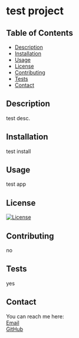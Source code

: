 # test project

  ## Table of Contents
  
  - [Description](#description)
  - [Installation](#installation)
  - [Usage](#usage)
  - [License](#license)
  - [Contributing](#contributing)
  - [Tests](#tests)
  - [Contact](#contact)

  ## Description
  
  test desc.
  
  ## Installation
  
  test install
  
  ## Usage
  
  test app

  ## License
  
  [![License](https://img.shields.io/badge/License-Apache-blue.svg)](https://opensource.org/licenses/Apache)
  
  ## Contributing
  
  no
  
  ## Tests

  yes

  ## Contact
  
  You can reach me here:
  <br> 
  [Email](mailto:no@gmail.com) 
  <br>
  [GitHub](https://github.com/joshvuh)
